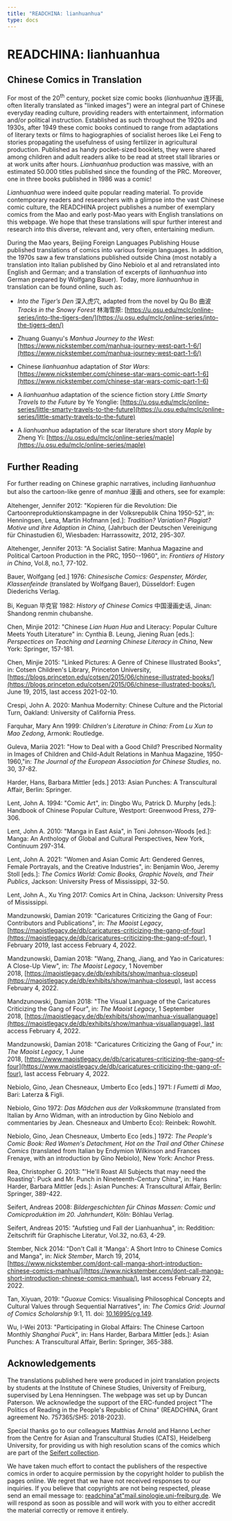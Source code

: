 ```yaml
---
title: "READCHINA: lianhuanhua"
type: docs
---
```


# READCHINA: lianhuanhua

## Chinese Comics in Translation

For most of the 20<sup>th</sup> century, pocket size comic books (*lianhuanhua* 连环画, often literally translated as "linked images") were an integral part of Chinese everyday reading culture, providing readers with entertainment, information and/or political instruction. Established as such throughout the 1920s and 1930s, after 1949 these comic books continued to range from adaptations of literary texts or films to hagiographies of socialist heroes like Lei Feng to stories propagating the usefulness of using fertilizer in agricultural production. Published as handy pocket-sized booklets, they were shared among children and adult readers alike to be read at street stall libraries or at work units after hours. *Lianhuanhua* production was massive, with an estimated 50.000 titles published since the founding of the PRC. Moreover, one in three books published in 1986 was a comic!

*Lianhuanhua* were indeed quite popular reading material. To provide contemporary readers and researchers with a glimpse into the vast Chinese comic culture, the READCHINA project publishes a number of exemplary comics from the Mao and early post-Mao years with English translations on this webpage. We hope that these translations will spur further interest and research into this diverse, relevant and, very often, entertaining medium.

During the Mao years, Beijing Foreign Languages Publishing House published translations of comics into various foreign languages. In addition, the 1970s saw a few translations published outside China (most notably a translation into Italian published by Gino Nebiolo et al and retranslated into English and German; and a translation of excerpts of *lianhuanhua* into German prepared by Wolfgang Bauer). Today, more *lianhuanhua* in translation can be found online, such as:

- *Into the Tiger’s Den* 深入虎穴, adapted from the novel by Qu Bo 曲波 *Tracks in the Snowy Forest* 林海雪原: [https://u.osu.edu/mclc/online-series/into-the-tigers-den/](https://u.osu.edu/mclc/online-series/into-the-tigers-den/)

- Zhuang Guanyu's *Manhua Journey to the West*: [https://www.nickstember.com/manhua-journey-west-part-1-6/](https://www.nickstember.com/manhua-journey-west-part-1-6/)

- Chinese *lianhuanhua* adaptation of *Star Wars*: [https://www.nickstember.com/chinese-star-wars-comic-part-1-6](https://www.nickstember.com/chinese-star-wars-comic-part-1-6)

- A *lianhuanhua* adaptation of the science fiction story *Little Smarty Travels to the Future* by Ye Yonglie: [https://u.osu.edu/mclc/online-series/little-smarty-travels-to-the-future](https://u.osu.edu/mclc/online-series/little-smarty-travels-to-the-future)

- A *lianhuanhua* adaptation of the scar literature short story *Maple* by Zheng Yi: [https://u.osu.edu/mclc/online-series/maple](https://u.osu.edu/mclc/online-series/maple)

## Further Reading

For further reading on Chinese graphic narratives, including *lianhuanhua* but also the cartoon-like genre of *manhua* 漫画 and others, see for example:

Altehenger, Jennifer 2012: "Kopieren für die Revolution: Die Cartoonreproduktionskampagne in der Volksrepublik China 1950-52", in: Henningsen, Lena, Martin Hofmann \[ed.\]: *Tradition? Variation? Plagiat? Motive und ihre Adaption in China,* (Jahrbuch der Deutschen Vereinigung für Chinastudien 6), Wiesbaden: Harrassowitz, 2012, 295-307.

Altehenger, Jennifer 2013: "A Socialist Satire: Manhua Magazine and Political Cartoon Production in the PRC, 1950--1960", in: *Frontiers of History in China*, Vol.8, no.1, 77-102.

Bauer, Wolfgang \[ed.\] 1976: *Chinesische Comics: Gespenster, Mörder, Klassenfeinde* (translated by Wolfgang Bauer), Düsseldorf: Eugen Diederichs Verlag.

Bi, Keguan 毕克官 1982: *History of Chinese Comics* 中国漫画史话, Jinan: Shandong renmin chubanshe.

Chen, Minjie 2012: "Chinese *Lian Huan Hua* and Literacy: Popular Culture Meets Youth Literature" in: Cynthia B. Leung, Jiening Ruan \[eds.\]: *Perspectices on Teaching and Learning Chinese Literacy in China*, New York: Springer, 157-181.

Chen, Minjie 2015: "Linked Pictures: A Genre of Chinese Illustrated Books", in: Cotsen Children's Library, Princeton University, [https://blogs.princeton.edu/cotsen/2015/06/chinese-illustrated-books/](https://blogs.princeton.edu/cotsen/2015/06/chinese-illustrated-books/), June 19, 2015, last access 2021-02-10.

Crespi, John A. 2020: Manhua Modernity: Chinese Culture and the Pictorial Turn, Oakland: University of California Press.

Farquhar, Mary Ann 1999: *Children's Literature in China: From Lu Xun to Mao Zedong*, Armonk: Routledge.

Guleva, Mariia 2021: "How to Deal with a Good Child? Prescribed Normality in Images of Children and Child-Adult Relations in Manhua Magazine, 1950-1960,"in: *The Journal of the European Association for Chinese Studies*, no. 30, 37-82.

Harder, Hans, Barbara Mittler \[eds.\] 2013: Asian Punches: A Transcultural Affair, Berlin: Springer.

Lent, John A. 1994: "Comic Art", in: Dingbo Wu, Patrick D. Murphy \[eds.\]: Handbook of Chinese Popular Culture, Westport: Greenwood Press, 279-306.

Lent, John A. 2010: "Manga in East Asia", in Toni Johnson-Woods \[ed.\]: Manga: An Anthology of Global and Cultural Perspectives, New York, Continuum 297-314.

Lent, John A. 2021: "Women and Asian Comic Art: Gendered Genres, Female Portrayals, and the Creative Industries", in: Benjamin Woo, Jeremy Stoll \[eds.\]: *The Comics World: Comic Books, Graphic Novels, and Their Publics*, Jackson: University Press of Mississippi, 32-50.

Lent, John A., Xu Ying 2017: Comics Art in China, Jackson: University Press of Mississippi.

Mandzunowski, Damian 2019: "Caricatures Criticizing the Gang of Four: Contributors and Publications", in: *The Maoist Legacy*, [https://maoistlegacy.de/db/caricatures-criticizing-the-gang-of-four](https://maoistlegacy.de/db/caricatures-criticizing-the-gang-of-four), 1 February 2019, last access February 4, 2022.

Mandzunowski, Damian 2018: "Wang, Zhang, Jiang, and Yao in Caricatures: A Close-Up View", in: *The Maoist Legacy*, 1 November 2018, [https://maoistlegacy.de/db/exhibits/show/manhua-closeup](https://maoistlegacy.de/db/exhibits/show/manhua-closeup), last access February 4, 2022.

Mandzunowski, Damian 2018: "The Visual Language of the Caricatures Criticizing the Gang of Four", in: *The Maoist Legacy*, 1 September 2018, [https://maoistlegacy.de/db/exhibits/show/manhua-visuallanguage](https://maoistlegacy.de/db/exhibits/show/manhua-visuallanguage), last access February 4, 2022.

Mandzunowski, Damian 2018: "Caricatures Criticizing the Gang of Four," in: *The Maoist Legacy*, 1 June 2018, [https://www.maoistlegacy.de/db/caricatures-criticizing-the-gang-of-four](https://www.maoistlegacy.de/db/caricatures-criticizing-the-gang-of-four), last access February 4, 2022.

Nebiolo, Gino, Jean Chesneaux, Umberto Eco \[eds.\] 1971: *I Fumetti di Mao*, Bari: Laterza & Figli.

Nebiolo, Gino 1972: *Das Mädchen aus der Volkskommune* (translated from Italian by Arno Widman, with an introduction by Gino Nebiolo and commentaries by Jean. Chesneaux and Umberto Eco): Reinbek: Rowohlt.

Nebiolo, Gino, Jean Chesneaux, Umberto Eco \[eds.\] 1972: *The People\'s Comic Book: Red Women\'s Detachment, Hot on the Trail and Other Chinese Comics* (translated from Italian by Endymion Wilkinson and Frances Frenaye, with an introduction by Gino Nebiolo), New York: Anchor Press.

Rea, Christopher G. 2013: "'He'll Roast All Subjects that may need the Roasting': Puck and Mr. Punch in Nineteenth-Century China", in: Hans Harder, Barbara Mittler \[eds.\]: Asian Punches: A Transcultural Affair, Berlin: Springer, 389-422.

Seifert, Andreas 2008: *Bildergeschichten für Chinas Massen: Comic und Comicproduktion im 20. Jahrhundert*, Köln: Böhlau Verlag.

Seifert, Andreas 2015: "Aufstieg und Fall der Lianhuanhua", in: Reddition: Zeitschrift für Graphische Literatur, Vol.32, no.63, 4-29.

Stember, Nick 2014: "Don't Call it 'Manga': A Short Intro to Chinese Comics and Manga", in: *Nick Stember*, March 19, 2014, [https://www.nickstember.com/dont-call-manga-short-introduction-chinese-comics-manhua/](https://www.nickstember.com/dont-call-manga-short-introduction-chinese-comics-manhua/), last access February 22, 2022.

Tan, Xiyuan, 2019: "*Guoxue* Comics: Visualising Philosophical Concepts and Cultural Values through Sequential Narratives", in: *The Comics Grid: Journal of Comics Scholarship* 9:1, 11. doi: [10.16995/cg.149](https://doi.org/10.16995/cg.149).

Wu, I-Wei 2013: "Participating in Global Affairs: The Chinese Cartoon Monthly *Shanghai Puck*", in: Hans Harder, Barbara Mittler \[eds.\]: Asian Punches: A Transcultural Affair, Berlin: Springer, 365-388.

## Acknowledgements

The translations published here were produced in joint translation projects by students at the Institute of Chinese Studies, University of Freiburg, supervised by Lena Henningsen. The webpage was set up by Duncan Paterson. We acknowledge the support of the ERC-funded project "The Politics of Reading in the People's Republic of China" (READCHINA, Grant agreement No. 757365/SH5: 2018-2023).

Special thanks go to our colleagues Matthias Arnold and Hanno Lecher from the Centre for Asian and Transcultural Studies (CATS), Heidelberg University, for providing us with high resolution scans of the comics which are part of the [Seifert collection](https://www.asia-europe.uni-heidelberg.de/en/research/heidelberg-research-architecture/projects/hra14-chinese-comics/the-seifert-collection.html).

We have taken much effort to contact the publishers of the respective comics in order to acquire permission by the copyright holder to publish the pages online. We regret that we have not received responses to our inquiries. If you believe that copyrights are not being respected, please send an email message to: [readchina"at"mail.sinologie.uni-freiburg.de](mailto:readchina@mail.sinologie.uni-freiburg.de). We will respond as soon as possible and will work with you to either accredit the material correctly or remove it entirely.
